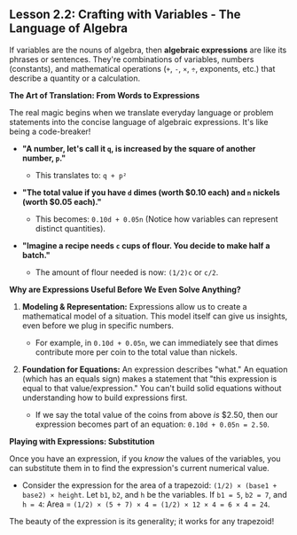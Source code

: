 ## Lesson 2.2: Crafting with Variables - The Language of Algebra

If variables are the nouns of algebra, then **algebraic expressions** are like its phrases or sentences. They're combinations of variables, numbers (constants), and mathematical operations (`+`, `-`, `×`, `÷`, exponents, etc.) that describe a quantity or a calculation.

**The Art of Translation: From Words to Expressions**

The real magic begins when we translate everyday language or problem statements into the concise language of algebraic expressions. It's like being a code-breaker!

*   **"A number, let's call it `q`, is increased by the square of another number, `p`."**
    *   This translates to: `q + p²`

*   **"The total value if you have `d` dimes (worth $0.10 each) and `n` nickels (worth $0.05 each)."**
    *   This becomes: `0.10d + 0.05n` (Notice how variables can represent distinct quantities).

*   **"Imagine a recipe needs `c` cups of flour. You decide to make half a batch."**
    *   The amount of flour needed is now: `(1/2)c` or `c/2`.

**Why are Expressions Useful Before We Even Solve Anything?**

1.  **Modeling & Representation:** Expressions allow us to create a mathematical model of a situation. This model itself can give us insights, even before we plug in specific numbers.
    *   For example, in `0.10d + 0.05n`, we can immediately see that dimes contribute more per coin to the total value than nickels.

2.  **Foundation for Equations:** An expression describes "what." An equation (which has an equals sign) makes a statement that "this expression is equal to that value/expression." You can't build solid equations without understanding how to build expressions first.
    *   If we say the total value of the coins from above *is* $2.50, then our expression becomes part of an equation: `0.10d + 0.05n = 2.50`.

**Playing with Expressions: Substitution**

Once you have an expression, if you *know* the values of the variables, you can substitute them in to find the expression's current numerical value.

*   Consider the expression for the area of a trapezoid: `(1/2) × (base1 + base2) × height`.
    Let `b1`, `b2`, and `h` be the variables.
    If `b1 = 5`, `b2 = 7`, and `h = 4`:
    Area = `(1/2) × (5 + 7) × 4 = (1/2) × 12 × 4 = 6 × 4 = 24`.

The beauty of the expression is its generality; it works for any trapezoid!